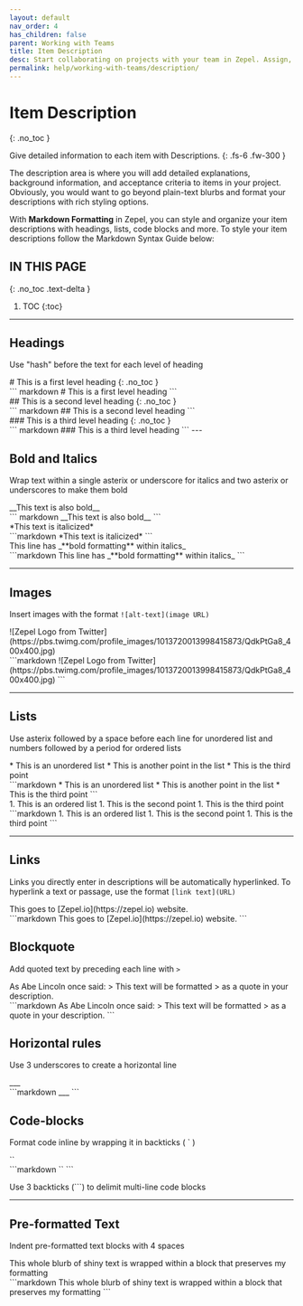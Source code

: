 ```yaml
---
layout: default
nav_order: 4
has_children: false
parent: Working with Teams
title: Item Description
desc: Start collaborating on projects with your team in Zepel. Assign, set due dates, set statuses, and estimate your work items.
permalink: help/working-with-teams/description/
---
```

# Item Description
{: .no_toc }

Give detailed information to each item with Descriptions.
{: .fs-6 .fw-300 }

The description area is where you will add detailed explanations, background information, and acceptance criteria to items in your project. Obviously, you would want to go beyond plain-text blurbs and format your descriptions with rich styling options. 

With __Markdown Formatting__ in Zepel, you can style and organize your item descriptions with headings, lists, code blocks and more. To style your item descriptions follow the Markdown Syntax Guide below:


## IN THIS PAGE
{: .no_toc .text-delta }

1. TOC
{:toc}

---

## Headings

Use "hash" before the text for each level of heading

<div class="code-example" markdown="1">
# This is a first level heading
{: .no_toc }
</div>
``` markdown 
# This is a first level heading
```

<div class="code-example" markdown="1">
## This is a second level heading
{: .no_toc }
</div>
``` markdown 
## This is a second level heading
```

<div class="code-example" markdown="1">
### This is a third level heading
{: .no_toc }
</div>
``` markdown 
### This is a third level heading
```
---

## Bold and Italics

Wrap text within a single asterix or underscore for italics and two asterix or underscores to make them bold

<div class="code-example" markdown="1">
__This text is also bold__
</div>
``` markdown
__This text is also bold__
```

<div class="code-example" markdown="1">
*This text is italicized*
</div>
```markdown
*This text is italicized*
```

<div class="code-example" markdown="1">
This line has _**bold formatting** within italics_
</div>
```markdown
This line has _**bold formatting** within italics_
```

---

## Images

Insert images with the format ```![alt-text](image URL)```

<div class="code-example" markdown="1">
![Zepel Logo from Twitter](https://pbs.twimg.com/profile_images/1013720013998415873/QdkPtGa8_400x400.jpg)
</div>
```markdown
![Zepel Logo from Twitter](https://pbs.twimg.com/profile_images/1013720013998415873/QdkPtGa8_400x400.jpg)
```

---

## Lists

Use asterix followed by a space before each line for unordered list and numbers followed by a period for ordered lists

<div class="code-example" markdown="1">
* This is an unordered list
* This is another point in the list
* This is the third point
</div>
```markdown
* This is an unordered list
* This is another point in the list
* This is the third point
```
<div class="code-example" markdown="1">
1. This is an ordered list
1. This is the second point
1. This is the third point
</div>
```markdown
1. This is an ordered list
1. This is the second point
1. This is the third point
```

---

## Links

Links you directly enter in descriptions will be automatically hyperlinked. To hyperlink a text or passage, use the format ```[link text](URL)```

<div class="code-example" markdown="1">
This goes to [Zepel.io](https://zepel.io) website.
</div>
```markdown
This goes to [Zepel.io](https://zepel.io) website.
```

## Blockquote

Add quoted text by preceding each line with ```>```

<div class="code-example" markdown="1">
As Abe Lincoln once said:
> This text will be formatted
> as a quote in your description.
</div>
```markdown
As Abe Lincoln once said:
> This text will be formatted
> as a quote in your description.
```

## Horizontal rules

Use 3 underscores to create a horizontal line

<div class="code-example" markdown="1">
___
</div>
```markdown
___
```

## Code-blocks

Format code inline by wrapping it in backticks ( ` )

<div class="code-example" markdown="1">
`<html></html>` 
</div>
```markdown
`<html></html>`
```

Use 3 backticks (```) to delimit multi-line code blocks

---

## Pre-formatted Text

Indent pre-formatted text blocks with 4 spaces

<div class="code-example" markdown="1">
    This whole blurb
        of shiny text
        is wrapped within a block
    that preserves my formatting
</div>
```markdown
This whole blurb
        of shiny text
        is wrapped within a block
    that preserves my formatting
```